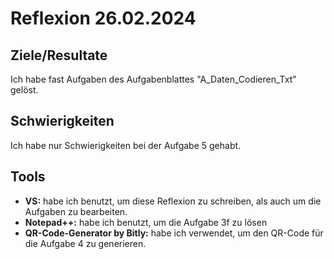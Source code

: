 # Reflexion 26.02.2024

## Ziele/Resultate

Ich habe fast Aufgaben des Aufgabenblattes "A_Daten_Codieren_Txt" gelöst.

## Schwierigkeiten

Ich habe nur Schwierigkeiten bei der Aufgabe 5 gehabt.

## Tools

- **VS:** habe ich benutzt, um diese Reflexion zu schreiben, als auch um die Aufgaben zu bearbeiten. 
- **Notepad++:** habe ich benutzt, um die Aufgabe 3f zu lösen
- **QR-Code-Generator by Bitly:** habe ich verwendet, um den QR-Code für die Aufgabe 4 zu generieren.
